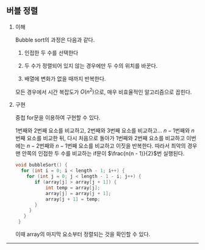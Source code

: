 ## 버블 정렬

1. 이해

   Bubble sort의 과정은 다음과 같다.

   1. 인접한 두 수를 선택한다

   2. 두 수가 정렬되어 있지 않는 경우에만 두 수의 위치를 바꾼다.

   3. 배열에 변화가 없을 때까지 반복한다.

   모든 경우에서 시간 복잡도가 $O(n^2)$으로, 매우 비효율적인 알고리즘으로 꼽힌다.

2. 구현

   중첩 for문을 이용하여 구현할 수 있다.

   1번째와 2번째 요소를 비교하고, 2번째와 3번째 요소를 비교하고... $n - 1$번째와 $n$번째 요소를 비교한 뒤, 다시 처음으로 돌아가 1번째와 2번째 요소를 비교하고 이번에는 $n - 2$번째와 $n - 1$번째 요소를 비교하고 이짓을 반복한다. 따라서 최악의 경우 맨 안쪽의 인접한 두 수를 비교하는 if문이 $\frac{n(n - 1)}{2}$번 실행된다.

   ```c
   void bubbleSort() {
     for (int i = 0; i < length - 1; i++) {
       for (int j = 0; j < length - 1 - i; j++) {
          if (array[j] > array[j + 1]) {
              int temp = array[j];
              array[j] = array[j + 1];
              array[j + 1] = temp;
          }
        }
      }
    }
   ```

   이때 array의 마지막 요소부터 정렬되는 것을 확인할 수 있다.

---
